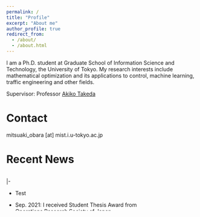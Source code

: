 ```yaml
---
permalink: /
title: "Profile"
excerpt: "About me"
author_profile: true
redirect_from: 
  - /about/
  - /about.html
---
```


I am a Ph.D. student at Graduate School of Information Science and Technology, the University of Tokyo. My research interests include mathematical optimization and its applications to control, machine learning, traffic engineering and other fields.

Supervisor: Professor [Akiko Takeda](https://www.or.mist.i.u-tokyo.ac.jp/takeda/index-e.html)

Contact
========
mitsuaki_obara [at] mist.i.u-tokyo.ac.jp

Recent News
========
<div style="overflow:scroll; width:400px; height:100px">  
  
  |-
  
  - Test
  
  - Sep. 2021: I received Student Thesis Award from Operations Research Society of Japan.
  
  - May 2021: [My research interview is available on YouTube.](https://www.youtube.com/watch?v=NDrEhYjI5Tk)
  
  - May 2021: [My research is featured on RIISE, UTokyo.](https://www.riise.u-tokyo.ac.jp/news-vxe-interview-obara/)
  
  - Apr. 2021: [I have started my Ph.D. program at UTokyo.](https://www.or.mist.i.u-tokyo.ac.jp/members/) [I also work as a JSPS research fellow.](https://www.jsps.go.jp/j-pd/data/saiyo_ichiran/r03/dc1/r3_dc1.pdf)
  
  - Nov. 2020: [A research proposal has been selected for a sprouting research in value exchange engineering from RIISE, UTokyo](https://www.riise.u-tokyo.ac.jp/projects/vxe/).
  
  - Sep. 2020: [A new preprint is available on arXiv](https://arxiv.org/abs/2009.07153).
  
  - Mar. 2020: I opened this website.
  
</div>


